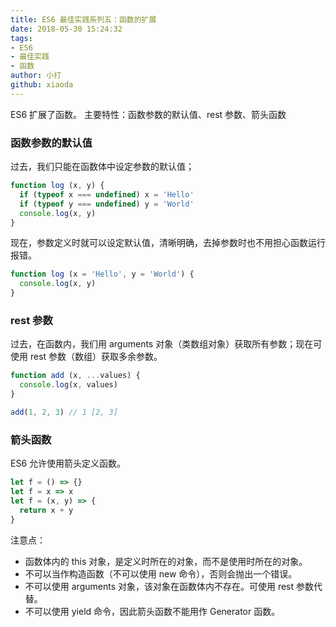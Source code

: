 ```yaml
---
title: ES6 最佳实践系列五：函数的扩展
date: 2018-05-30 15:24:32
tags:
- ES6
- 最佳实践
- 函数
author: 小打
github: xiaoda
---
```


ES6 扩展了函数。
主要特性：函数参数的默认值、rest 参数、箭头函数

<!-- more -->

### 函数参数的默认值

过去，我们只能在函数体中设定参数的默认值；

``` js
function log (x, y) {
  if (typeof x === undefined) x = 'Hello'
  if (typeof y === undefined) y = 'World'
  console.log(x, y)
}
```

现在，参数定义时就可以设定默认值，清晰明确，去掉参数时也不用担心函数运行报错。

``` js
function log (x = 'Hello', y = 'World') {
  console.log(x, y)
}
```

### rest 参数

过去，在函数内，我们用 arguments 对象（类数组对象）获取所有参数；现在可使用 rest 参数（数组）获取多余参数。

``` js
function add (x, ...values) {
  console.log(x, values)
}

add(1, 2, 3) // 1 [2, 3]
```

### 箭头函数

ES6 允许使用箭头定义函数。

``` js
let f = () => {}
let f = x => x
let f = (x, y) => {
  return x + y
}
```

注意点：
- 函数体内的 this 对象，是定义时所在的对象，而不是使用时所在的对象。
- 不可以当作构造函数（不可以使用 new 命令），否则会抛出一个错误。
- 不可以使用 arguments 对象，该对象在函数体内不存在。可使用 rest 参数代替。
- 不可以使用 yield 命令，因此箭头函数不能用作 Generator 函数。

